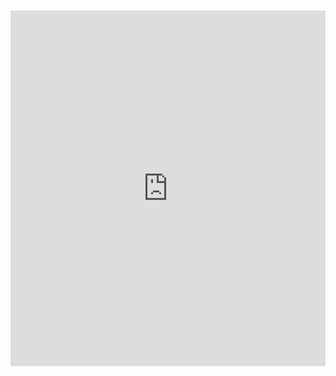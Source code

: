 <br>
<br>

<iframe src="https://docs.google.com/presentation/d/e/2PACX-1vTwW64KCin4Dk0xWVqun2G6DB09nkEQqXWelTqql7fUEM9PLcLweFpShSYwrfFpFY9xT76HFPwfo58P/embed?start=true&loop=true&delayms=10000" frameborder="0" width="100%" height="569" allowfullscreen="true" mozallowfullscreen="true" webkitallowfullscreen="true"></iframe>